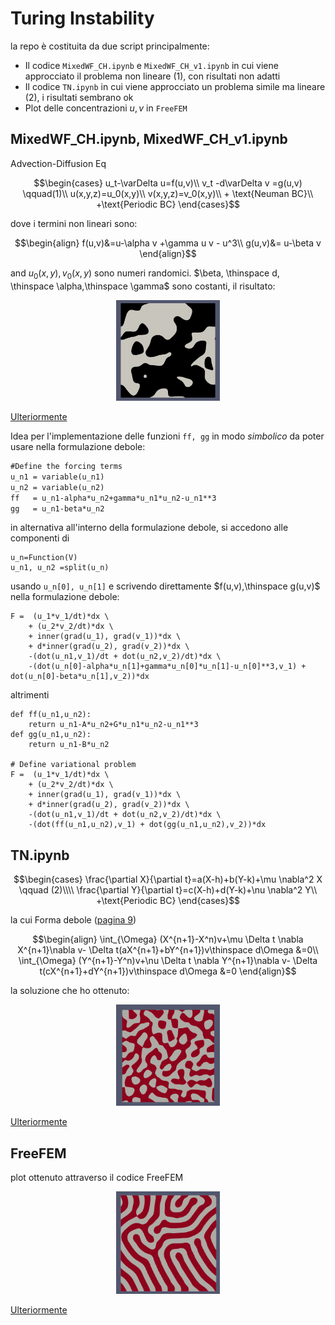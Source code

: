 # Turing Instability
la repo è costituita da due script principalmente:
+ Il codice ```MixedWF_CH.ipynb``` e ```MixedWF_CH_v1.ipynb``` in cui viene approcciato il problema non lineare $(1)$, con risultati non adatti
+ Il codice  ```TN.ipynb``` in cui viene approcciato un problema simile ma lineare $(2)$, i risultati sembrano ok
+ Plot delle concentrazioni $u,v$ in ```FreeFEM```
## MixedWF_CH.ipynb, MixedWF_CH_v1.ipynb
Advection-Diffusion Eq

$$\begin{cases} u_t-\varDelta u=f(u,v)\\ 
              v_t -d\varDelta v =g(u,v) \qquad(1)\\ 
              u(x,y,z)=u_0(x,y)\\ 
              v(x,y,z)=v_0(x,y)\\ 
              + \text{Neuman BC}\\
              +\text{Periodic BC} 
\end{cases}$$

dove i termini non lineari sono:

$$\begin{align}
              f(u,v)&=u-\alpha v +\gamma u v - u^3\\ 
              g(u,v)&= u-\beta v
\end{align}$$

and
$u_0(x,y),v_0(x,y)$ sono numeri randomici. $\beta, \thinspace d, \thinspace \alpha,\thinspace \gamma$ sono costanti, il risultato:

<p align="center" width="100%">
    <img width="33%" src="media/image_.png">
</p>

[Ulteriormente](media/Current_Solution.mp4)

Idea per l'implementazione delle funzioni ```ff, gg```  in modo <i>simbolico</i> da poter usare nella formulazione debole:

```markdown
#Define the forcing terms
u_n1 = variable(u_n1)
u_n2 = variable(u_n2)
ff   = u_n1-alpha*u_n2+gamma*u_n1*u_n2-u_n1**3
gg   = u_n1-beta*u_n2
```
in alternativa all'interno della formulazione debole, si accedono alle componenti di 
```
u_n=Function(V)
u_n1, u_n2 =split(u_n)
``` 
usando ```u_n[0], u_n[1]``` e scrivendo direttamente $f(u,v),\thinspace g(u,v)$ nella formulazione debole:
```
F =  (u_1*v_1/dt)*dx \
    + (u_2*v_2/dt)*dx \
    + inner(grad(u_1), grad(v_1))*dx \
    + d*inner(grad(u_2), grad(v_2))*dx \
    -(dot(u_n1,v_1)/dt + dot(u_n2,v_2)/dt)*dx \
    -(dot(u_n[0]-alpha*u_n[1]+gamma*u_n[0]*u_n[1]-u_n[0]**3,v_1) + dot(u_n[0]-beta*u_n[1],v_2))*dx 
```
altrimenti
```
def ff(u_n1,u_n2):
    return u_n1-A*u_n2+G*u_n1*u_n2-u_n1**3
def gg(u_n1,u_n2):
    return u_n1-B*u_n2

# Define variational problem
F =  (u_1*v_1/dt)*dx \
    + (u_2*v_2/dt)*dx \
    + inner(grad(u_1), grad(v_1))*dx \
    + d*inner(grad(u_2), grad(v_2))*dx \
    -(dot(u_n1,v_1)/dt + dot(u_n2,v_2)/dt)*dx \
    -(dot(ff(u_n1,u_n2),v_1) + dot(gg(u_n1,u_n2),v_2))*dx 
```
## TN.ipynb
$$\begin{cases}
\frac{\partial X}{\partial t}=a(X-h)+b(Y-k)+\mu \nabla^2 X \qquad (2)\\\\
\frac{\partial Y}{\partial t}=c(X-h)+d(Y-k)+\nu \nabla^2 Y\\
+\text{Periodic BC}
\end{cases}$$

la cui Forma debole ([pagina 9](https://www.diva-portal.org/smash/get/diva2:1780187/FULLTEXT01.pdf))
```math
\begin{align}
\int_{\Omega} (X^{n+1}-X^n)v+\mu \Delta t \nabla X^{n+1}\nabla v- \Delta t(aX^{n+1}+bY^{n+1})v\thinspace d\Omega &=0\\
\int_{\Omega} (Y^{n+1}-Y^n)v+\nu \Delta t \nabla Y^{n+1}\nabla v- \Delta t(cX^{n+1}+dY^{n+1})v\thinspace d\Omega &=0
\end{align}
```

la soluzione che ho ottenuto:
<p align="center" width="100%">
    <img width="33%" src="media/TN.png">
</p>

[Ulteriormente](media/TN.mp4)

## FreeFEM
plot ottenuto attraverso il codice FreeFEM

<p align="center" width="100%">
    <img width="33%" src="media/FreeFEM.png">
</p>

[Ulteriormente](media/FreeFEM_solu.mp4)
